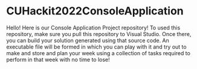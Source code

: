 # CUHackit2022ConsoleApplication
Hello! Here is our Console Application Project repository!
To used this repository, make sure you pull this repository to Visual Studio.
Once there, you can build your solution generated using that source code. An executable file will be formed in which you can play with it and try out to make and store and plan your week using a collection of tasks required to perform in that week with no time to lose!

